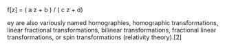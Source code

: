 f[z] = ( a z + b ) / ( c z + d)

ey are also variously named homographies, homographic transformations, linear fractional transformations, bilinear transformations, fractional linear transformations, or spin transformations (relativity theory).[2]